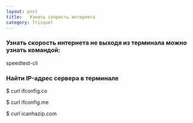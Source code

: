 ```yaml
---
layout: post
title:   Узнать скорость интернета
category: Trisquel
---
```



### Узнать скорость интернета не выходя из терминала можно узнать командой:

speedtest-cli

### Найти IP-адрес сервера в терминале

$ curl ifconfig.co

$ curl ifconfig.me

$ curl icanhazip.com